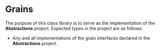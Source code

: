 # Grains

The purpose of this class library is to serve as the implementation of the **Abstractions** project. Expected types in the project are as follows:

- Any and all implementations of the grain interfaces declared in the **Abstractions** project.